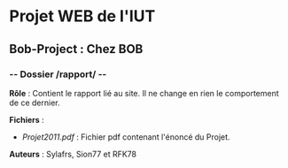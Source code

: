# Projet WEB de l'IUT
## Bob-Project : Chez BOB
### -- Dossier /rapport/ --

**Rôle** : Contient le rapport lié au site.
Il ne change en rien le comportement de ce dernier.

**Fichiers** :

* *Projet2011.pdf* : Fichier pdf contenant l'énoncé du Projet.

**Auteurs** :
Sylafrs, Sion77 et RFK78
